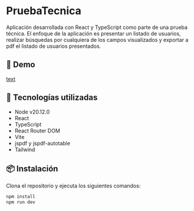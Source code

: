 # PruebaTecnica

Aplicación desarrollada con React y TypeScript como parte de una prueba técnica. El enfoque de la
aplicación es presentar un listado de usuarios, realizar búsquedas por cualquiera de los campos visualizados y exportar a pdf el listado de usuarios presentados.

## 🚀 Demo

[text](https://leomoli.github.io/pruebaTecnica/)

## 🧰 Tecnologías utilizadas

- Node v20.12.0
- React
- TypeScript
- React Router DOM
- Vite
- jspdf y jspdf-autotable
- Tailwind

## 📦 Instalación

Clona el repositorio y ejecuta los siguientes comandos:

```bash
npm install
npm run dev
